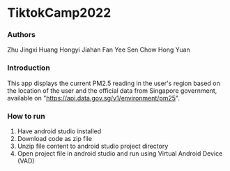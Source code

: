 # TiktokCamp2022
### Authors
Zhu Jingxi
Huang Hongyi
Jiahan Fan
Yee Sen Chow
Hong Yuan

### Introduction
This app displays the current PM2.5 reading in the user's region based on the location of the user and the official data from Singapore government, available on "https://api.data.gov.sg/v1/environment/pm25".

### How to run
1. Have android studio installed
2. Download code as zip file
3. Unzip file content to android studio project directory
4. Open project file in android studio and run using Virtual Android Device (VAD)